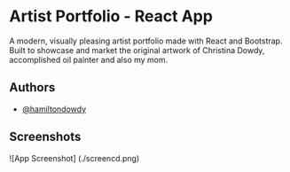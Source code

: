 
# Artist Portfolio - React App

A modern, visually pleasing artist portfolio made with React and Bootstrap. Built to showcase and market the original artwork of Christina Dowdy, accomplished oil painter and also my mom.


## Authors

- [@hamiltondowdy](https://www.github.com/hamiltondowdy)


## Screenshots

![App Screenshot] (./screencd.png)



